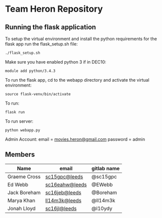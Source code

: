 # Team Heron Repository

## Running the flask application
To setup the virtual environment and install the python requirements for the flask app run the flask_setup.sh file:

    ./flask_setup.sh

Make sure you have enabled python 3 if in DEC10:
	
	module add python/3.4.3

To run the flask app, cd to the webapp directory and activate the virtual environment:

    source flask-venv/bin/activate

To run:

    flask run

To run server:

	python webapp.py

Admin Account:
	email = movies.heron@gmail.com
	password = admin


## Members
| Name          | email           | gitlab name |
| ----          | -----	          | ----------- |
| Graeme Cross  | <sc15gpc@leeds> | @sc15gpc    |
| Ed Webb       | <sc16eahw@leeds>| @EWebb      |
| Jack Boreham	| <sc16jeb@leeds> | @Boreham	|
| Marya Khan    | <ll14m3k@leeds> | @ll14m3k    |
| Jonah Lloyd   | <sc16jl@leeds>  | @l10ydy     |    
